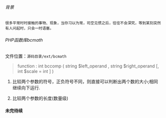 ###### 背景

    很多平常时时接触的事物、现象，当你习以为常，司空见惯之后，往往不会深究，等到某刻突然有人问起时，只会一时语塞。

###### PHP函数库bcmath

文件位置：`源码目录/ext/bcmath`

> function : int bccomp ( string $left_operand , string $right_operand [, int $scale = int ] )

1. 比较两个参数的符号，正负符号不同，则直接可以判断出两个数的大小;相同继续向下运行.

2. 比较两个参数的长度(数量级)

#### 未完待续